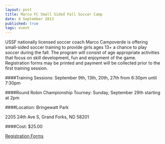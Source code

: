 ```yaml
---
layout: post
title: Marco FC Small Sided Fall Soccer Camp
date: 8 September 2013
published: true
tags: event
---
```


USSF nationally licensed soccer coach Marco Campoverde is offering small-sided soccer training to provide girls ages 13+ a chance to play soccer during the fall. The program will consist of age appropriate activities that focus on skill development, fun and enjoyment of the game. Registration forms may be printed and payment will be collected prior to the first training session.

####Training Sessions:
September 9th, 13th, 20th, 27th from 6:30pm until 7:30pm

####Round Robin Championship Tourney:
Sunday, September 29th starting at 2pm

####Location:
Bringewatt Park

2205 24th Ave S, Grand Forks, ND 58201

####Cost:
$25.00

[Registration Forms](http://ggfsc.com/PDF/MarcoFC_Short_Sided_Soccer%20fall%202013.pdf)
